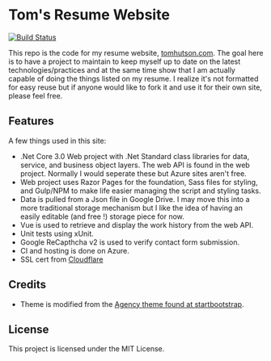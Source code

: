 # Tom's Resume Website
[![Build Status](https://dev.azure.com/thutson79/TomsResumeCore/_apis/build/status/thutson.TomsResumeCore?branchName=master)](https://dev.azure.com/thutson79/TomsResumeCore/_build/latest?definitionId=3&branchName=master)

This repo is the code for my resume website, <a href="https://tomhutson.com" target="blank">tomhutson.com</a>. The goal here is to have a project to maintain to keep myself up to date on the latest technologies/practices and at the same time show that I am actually capable of doing the things listed on my resume. I realize it's not formatted for easy reuse but if anyone would like to fork it and use it for their own site, please feel free. 

## Features
A few things used in this site:
- .Net Core 3.0 Web project with .Net Standard class libraries for data, service, and business object layers. The web API is found in the web project. Normally I would seperate these but Azure sites aren't free. 
- Web project uses Razor Pages for the foundation, Sass files for styling, and Gulp/NPM to make life easier managing the script and styling tasks.
- Data is pulled from a Json file in Google Drive. I may move this into a more traditional storage mechanism but I like the idea of having an easily editable (and free !) storage piece for now.
- Vue is used to retrieve and display the work history from the web API.
- Unit tests using xUnit.
- Google ReCapthcha v2 is used to verify contact form submission.
- CI and hosting is done on Azure.
- SSL cert from <a href="https://www.cloudflare.com/" target="blank">Cloudflare</a>

## Credits
- Theme is modified from the <a href="https://github.com/BlackrockDigital/startbootstrap-agency" target="blank">Agency theme found at startbootstrap</a>.

## License
This project is licensed under the MIT License.
